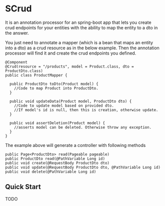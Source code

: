 # SCrud
It is an annotation processor for an spring-boot app that lets you create crud endpoints for your entities with the ability to map the entity to a dto in the answer.

You just need to annotate a mapper (which is a bean that maps an entity into a dto) as a crud resource as in the below example. Then the annotation processor will find it and create the crud endpoints you defined.

    @Component
    @Crud(resource = "/products", model = Product.class, dto = ProductDto.class)
    public class ProductMapper {
  
      public ProductDto toDto(Product model) {
        //Code to map Product into ProductDto.
      }
  
      public void updateData(Product model, ProductDto dto) {
        //Code to update model based on provided dto. 
        //If model's id is null, then this is creation, otherwise update.
      }
  
      public void assertDeletion(Product model) {
        //asserts model can be deleted. Otherwise throw any exception.
      }
    }

The example above will generate a controller with following methods

    public Page<ProductDto> read(Pageable pageable)
    public ProductDto read(@PathVariable Long id)
    public void create(@RequestBody ProductDto dto)
    public void update(@RequestBody ProductDto dto, @PathVariable Long id)
    public void delete(@PathVariable Long id)

## Quick Start
TODO


